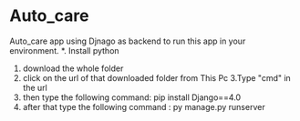 # Auto_care
Auto_care app using Djnago as backend
to run this app in your environment.
  *. Install python
  1. download the whole folder
  2. click on the url of that downloaded folder from This Pc
  3.Type "cmd" in the url
  4. then type the following command: pip install Django==4.0
  5. after that type the following command : py manage.py runserver
